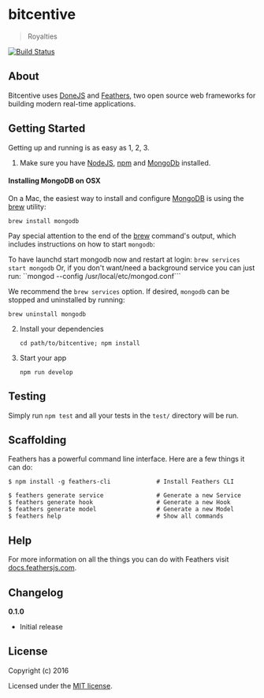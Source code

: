 # bitcentive

> Royalties

[![Build Status](https://travis-ci.org/donejs/bitcentive.svg?branch=staging)](https://travis-ci.org/donejs/bitcentive)

## About

Bitcentive uses [DoneJS](http://donejs.com) and  [Feathers](http://feathersjs.com), two open source web frameworks for building modern real-time applications.

## Getting Started

Getting up and running is as easy as 1, 2, 3.

1. Make sure you have [NodeJS](https://nodejs.org/), [npm](https://www.npmjs.com/) and [MongoDb](https://www.mongodb.com/) installed.

#### Installing MongoDB on OSX

On a Mac, the easiest way to install and configure [MongoDB](https://www.mongodb.com/)
is using the [brew](https://brew.sh/) utility:

```
brew install mongodb
```

Pay special attention to the end of the [brew](https://brew.sh/) command's
output, which includes instructions on how to start `mongodb`:

To have launchd start mongodb now and restart at login:
  ```brew services start mongodb```
Or, if you don't want/need a background service you can just run:
  ``mongod --config /usr/local/etc/mongod.conf```

We recommend the `brew services` option. If desired, `mongodb` can be
stopped and uninstalled by running:

```
brew uninstall mongodb
```


2. Install your dependencies
    
    ```
    cd path/to/bitcentive; npm install
    ```     

3. Start your app
    
    ```
    npm run develop
    ```

## Testing

Simply run `npm test` and all your tests in the `test/` directory will be run.

## Scaffolding

Feathers has a powerful command line interface. Here are a few things it can do:

```
$ npm install -g feathers-cli             # Install Feathers CLI

$ feathers generate service               # Generate a new Service
$ feathers generate hook                  # Generate a new Hook
$ feathers generate model                 # Generate a new Model
$ feathers help                           # Show all commands
```

## Help

For more information on all the things you can do with Feathers visit [docs.feathersjs.com](http://docs.feathersjs.com).

## Changelog

__0.1.0__

- Initial release

## License

Copyright (c) 2016

Licensed under the [MIT license](LICENSE).
